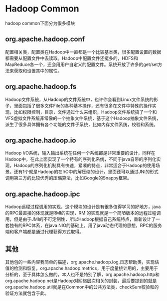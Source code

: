 # Hadoop Common

hadoop common下面分为很多模块

## org.apache.hadoop.conf
配置相关类，配置类在Hadoop中一直都是一个比较基本类，很多配置设置的数据都需要从配置文件中去读取。Hadoop中配置文件还挺多的，HDFS和MapReduce各一个，还会用用户自定义的配置文件。系统开放了许多的get/set方法来获取和设置其中的属性。

## org.apache.hadoop.fs
Hadoop文件系统，从Hadoop的文件系统中，也许你会看到Linux文件系统的影子，里面包括了很多文件File的各种基本操作，还有很多在文件中特殊的操作实现，比如权限控制，目录，文件通过什么来组织，Hadoop文件系统搞了一个和VFS虚拟文件系统非常像的一个抽象文件系统，基于这个Hadoop抽象文件系统，派生了很多具体拥有各个功能的文件子系统，比如内存文件系统，校验和系统。

## org.apache.hadoop.io
Hadoop I/O系统，输入输出系统在任何一个系统都是非常重要的设计，同样在Hadoop中，在此上面实现了一个特有的序列化系统，不同于java自带的序列化实现，Hadoop的序列化机制具有快速，紧凑的特点，非常适合于Hadoop的使用场景。还有1个就是Hadoop的在I/O中的解压缩的设计，里面还可以通过JNI的形式调用第三方的比较优秀的压缩算法，比如Google的Snappy框架。

## org.apache.hadoop.ipc
Hadoop远程过程调用的实现，这个模块的设计是有很多值得学习的好地方，java的RPC最直接的体现就是RMI的实现，RMI的实现就是一个简陋版本的远程过程调用，但是由于JMI的不可定制性，所以Hadoop根据自己系统特点，重新设计了一套独有的RPC体系，在java NIO的基础上，用了java动态代理的思想，RPC的服务端和客户端都是通过代理获得方式取得。

## 其他
其他包的一些内容我简单的描述，org.apache.hadoop.log,日志帮助类，实现估值的检测和恢复，org.apache.hadoop.metrics，用于度量统计用的，主要用于分析的，至于具体怎么做的，本人也不是特别了解，org.apache.hadoop.http和org.apache.hadoop.net是Hadoop对网络层次相关的封装，最后要提到的就是org.apache.hadoop.util就是在Common中的公共方法类，checkSum校验和的验证方法就包含于此。
